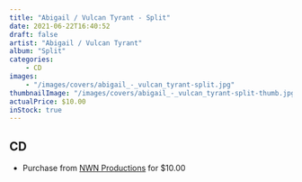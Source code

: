 ```yaml
---
title: "Abigail / Vulcan Tyrant - Split"
date: 2021-06-22T16:40:52
draft: false
artist: "Abigail / Vulcan Tyrant"
album: "Split"
categories:
    - CD
images:
    - "/images/covers/abigail_-_vulcan_tyrant-split.jpg"
thumbnailImage: "/images/covers/abigail_-_vulcan_tyrant-split-thumb.jpg"
actualPrice: $10.00
inStock: true
---
```


## CD
* Purchase from [NWN Productions](http://shop.nwnprod.com/index.php?route=product/product&path=93&product_id=10473&sort=pd.name&order=ASC) for $10.00
